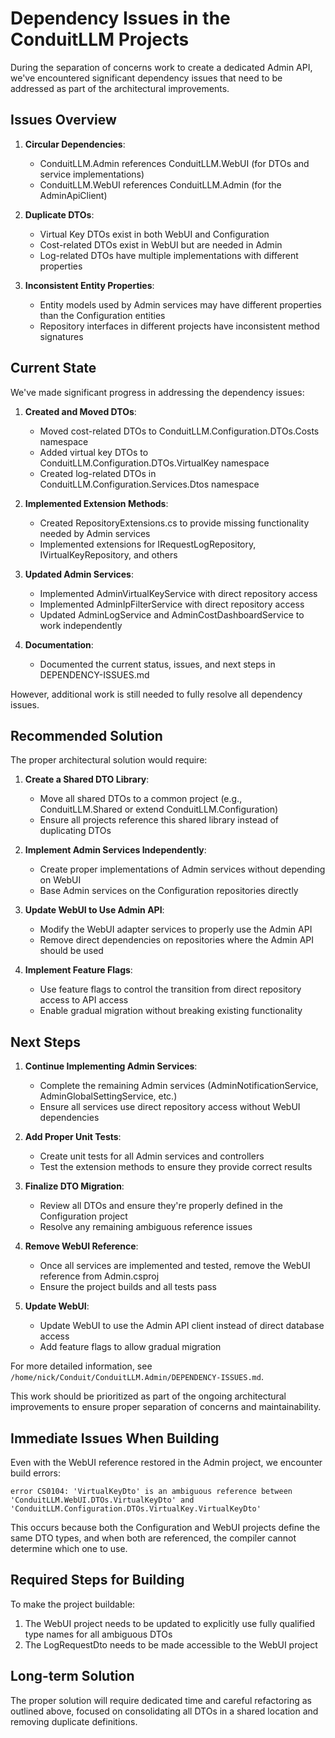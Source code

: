 # Dependency Issues in the ConduitLLM Projects

During the separation of concerns work to create a dedicated Admin API, we've encountered significant dependency issues that need to be addressed as part of the architectural improvements.

## Issues Overview

1. **Circular Dependencies**:
   - ConduitLLM.Admin references ConduitLLM.WebUI (for DTOs and service implementations)
   - ConduitLLM.WebUI references ConduitLLM.Admin (for the AdminApiClient)

2. **Duplicate DTOs**:
   - Virtual Key DTOs exist in both WebUI and Configuration
   - Cost-related DTOs exist in WebUI but are needed in Admin
   - Log-related DTOs have multiple implementations with different properties

3. **Inconsistent Entity Properties**:
   - Entity models used by Admin services may have different properties than the Configuration entities
   - Repository interfaces in different projects have inconsistent method signatures

## Current State

We've made significant progress in addressing the dependency issues:

1. **Created and Moved DTOs**:
   - Moved cost-related DTOs to ConduitLLM.Configuration.DTOs.Costs namespace
   - Added virtual key DTOs to ConduitLLM.Configuration.DTOs.VirtualKey namespace
   - Created log-related DTOs in ConduitLLM.Configuration.Services.Dtos namespace

2. **Implemented Extension Methods**:
   - Created RepositoryExtensions.cs to provide missing functionality needed by Admin services
   - Implemented extensions for IRequestLogRepository, IVirtualKeyRepository, and others

3. **Updated Admin Services**:
   - Implemented AdminVirtualKeyService with direct repository access
   - Implemented AdminIpFilterService with direct repository access
   - Updated AdminLogService and AdminCostDashboardService to work independently

4. **Documentation**:
   - Documented the current status, issues, and next steps in DEPENDENCY-ISSUES.md

However, additional work is still needed to fully resolve all dependency issues.

## Recommended Solution

The proper architectural solution would require:

1. **Create a Shared DTO Library**:
   - Move all shared DTOs to a common project (e.g., ConduitLLM.Shared or extend ConduitLLM.Configuration)
   - Ensure all projects reference this shared library instead of duplicating DTOs

2. **Implement Admin Services Independently**:
   - Create proper implementations of Admin services without depending on WebUI
   - Base Admin services on the Configuration repositories directly

3. **Update WebUI to Use Admin API**:
   - Modify the WebUI adapter services to properly use the Admin API
   - Remove direct dependencies on repositories where the Admin API should be used

4. **Implement Feature Flags**:
   - Use feature flags to control the transition from direct repository access to API access
   - Enable gradual migration without breaking existing functionality

## Next Steps

1. **Continue Implementing Admin Services**:
   - Complete the remaining Admin services (AdminNotificationService, AdminGlobalSettingService, etc.)
   - Ensure all services use direct repository access without WebUI dependencies

2. **Add Proper Unit Tests**:
   - Create unit tests for all Admin services and controllers
   - Test the extension methods to ensure they provide correct results

3. **Finalize DTO Migration**:
   - Review all DTOs and ensure they're properly defined in the Configuration project
   - Resolve any remaining ambiguous reference issues

4. **Remove WebUI Reference**:
   - Once all services are implemented and tested, remove the WebUI reference from Admin.csproj
   - Ensure the project builds and all tests pass

5. **Update WebUI**:
   - Update WebUI to use the Admin API client instead of direct database access
   - Add feature flags to allow gradual migration

For more detailed information, see `/home/nick/Conduit/ConduitLLM.Admin/DEPENDENCY-ISSUES.md`.

This work should be prioritized as part of the ongoing architectural improvements to ensure proper separation of concerns and maintainability.

## Immediate Issues When Building

Even with the WebUI reference restored in the Admin project, we encounter build errors:

```
error CS0104: 'VirtualKeyDto' is an ambiguous reference between 'ConduitLLM.WebUI.DTOs.VirtualKeyDto' and 'ConduitLLM.Configuration.DTOs.VirtualKey.VirtualKeyDto'
```

This occurs because both the Configuration and WebUI projects define the same DTO types, and when both are referenced, the compiler cannot determine which one to use.

## Required Steps for Building

To make the project buildable:

1. The WebUI project needs to be updated to explicitly use fully qualified type names for all ambiguous DTOs
2. The LogRequestDto needs to be made accessible to the WebUI project

## Long-term Solution

The proper solution will require dedicated time and careful refactoring as outlined above, focused on consolidating all DTOs in a shared location and removing duplicate definitions.